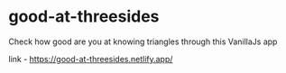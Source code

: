 # good-at-threesides
 
Check how good are you at knowing triangles through this VanillaJs app

link - https://good-at-threesides.netlify.app/
